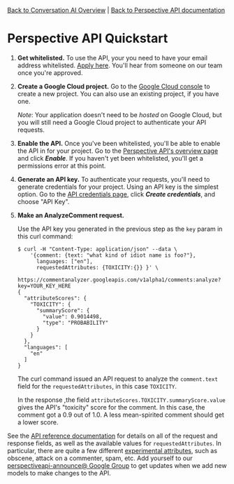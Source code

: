 [Back to Conversation AI Overview](https://conversationai.github.io/) | [Back to Perspective API documentation](https://github.com/conversationai/perspectiveapi/blob/master/README.md)

# Perspective API Quickstart

1.  **Get whitelisted.** To use the API, your you need to have your email
    address whitelisted. [Apply here](https://www.perspectiveapi.com/). You'll
    hear from someone on our team once you're approved.

2.  **Create a Google Cloud project.** Go to the [Google Cloud
    console](https://console.developers.google.com/) to create a new project.
    You can also use an existing project, if you have one.

    *Note*: Your application doesn't need to be *hosted* on Google Cloud, but
    you will still need a Google Cloud project to authenticate your API
    requests.

3.  **Enable the API.** Once you've been whitelisted, you'll be able to enable
    the API in for your project. Go to the [Perspective API's overview
    page](https://console.developers.google.com/apis/api/commentanalyzer.googleapis.com/overview)
    and click **_Enable_**. If you haven't yet been whitelisted, you'll get a
    permissions error at this point.

4.  **Generate an API key.** To authenticate your requests, you'll need to
    generate credentials for your project. Using an API key is the simplest
    option. Go to the [API credentials
    page](https://console.developers.google.com/apis/credentials), click
    **_Create credentials_**, and choose "API Key".

5.  **Make an AnalyzeComment request.**

    Use the API key you generated in the previous step as the `key` param in
    this curl command:

    ```shell
    $ curl -H "Content-Type: application/json" --data \
        '{comment: {text: "what kind of idiot name is foo?"}, 
          languages: ["en"],
          requestedAttributes: {TOXICITY:{}} }' \
        https://commentanalyzer.googleapis.com/v1alpha1/comments:analyze?key=YOUR_KEY_HERE
    {
      "attributeScores": {
        "TOXICITY": {
          "summaryScore": {
            "value": 0.9014498,
            "type": "PROBABILITY"
          }
        }
      },
      "languages": [
        "en"
      ]
    }
    ```

    The curl command issued an API request to analyze the `comment.text` field
    for the `requestedAttributes`, in this case `TOXICITY`.

    In the response ,the field `attributeScores.TOXICITY.summaryScore.value`
    gives the API's "toxicity" score for the comment. In this case, the comment
    got a 0.9 out of 1.0. A less mean-spirited comment should get a lower score.

See the [API reference documentation](api_reference.md) for details on all of the request and response fields, as well as the available values for `requestedAttributes`.
In particular, there are quite a few different [experimental attributes](https://github.com/conversationai/perspectiveapi/blob/master/api_reference.md#attributes), such as obscene, attack on a commenter, spam, etc.
Add yourself to our [perspectiveapi-announce@ Google Group](https://groups.google.com/forum/#!forum/perspective-announce/join) to get updates when we add new models to make changes to the API.

